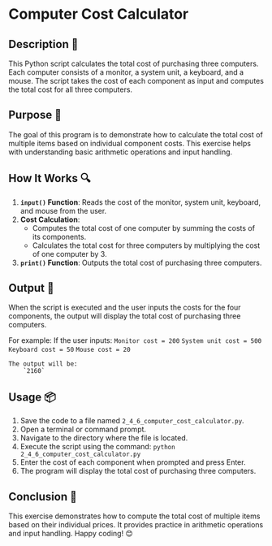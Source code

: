 # Computer Cost Calculator

## Description 📝
This Python script calculates the total cost of purchasing three computers.
Each computer consists of a monitor, a system unit, a keyboard, and a mouse.
The script takes the cost of each component as input and computes the total cost for all three computers.

## Purpose 🎯
The goal of this program is to demonstrate how to calculate the total cost of multiple items based on individual component costs.
This exercise helps with understanding basic arithmetic operations and input handling.

## How It Works 🔍
1. **`input()` Function**: Reads the cost of the monitor, system unit, keyboard, and mouse from the user.
2. **Cost Calculation**:
   - Computes the total cost of one computer by summing the costs of its components.
   - Calculates the total cost for three computers by multiplying the cost of one computer by 3.
3. **`print()` Function**: Outputs the total cost of purchasing three computers.

## Output 📜
When the script is executed and the user inputs the costs for the four components, the output will display the total cost of purchasing three computers.

For example:
    If the user inputs:
        `Monitor cost = 200`
        `System unit cost = 500`
        `Keyboard cost = 50`
        `Mouse cost = 20`

    The output will be:
        `2160`

## Usage 📦
1. Save the code to a file named `2_4_6_computer_cost_calculator.py`.
2. Open a terminal or command prompt.
3. Navigate to the directory where the file is located.
4. Execute the script using the command:
   `python 2_4_6_computer_cost_calculator.py`
5. Enter the cost of each component when prompted and press Enter.
6. The program will display the total cost of purchasing three computers.

## Conclusion 🚀
This exercise demonstrates how to compute the total cost of multiple items based on their individual prices.
It provides practice in arithmetic operations and input handling.
Happy coding! 😊